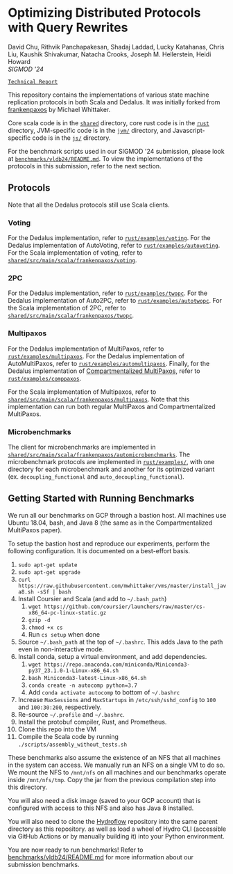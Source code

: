 # Optimizing Distributed Protocols with Query Rewrites
David Chu, Rithvik Panchapakesan, Shadaj Laddad, Lucky Katahanas, Chris Liu, Kaushik Shivakumar, Natacha Crooks, Joseph M. Hellerstein, Heidi Howard  
_SIGMOD '24_

[`Technical Report`](https://github.com/rithvikp/autocomp/blob/master/benchmarks/vldb24/Automatic_Compartmentalization_tr.pdf)

This repository contains the implementations of various state machine replication protocols in both Scala and Dedalus. It was initially forked from [frankenpaxos](https://github.com/mwhittaker/frankenpaxos) by Michael Whittaker.

Core scala code is in the [`shared`](shared/) directory, core rust code is in the [`rust`](rust/) directory, JVM-specific code is in the
[`jvm/`](jvm/) directory, and Javascript-specific code is in the [`js/`](js/) directory.

For the benchmark scripts used in our SIGMOD '24 submission, please look at [`benchmarks/vldb24/README.md`](benchmarks/vldb24/README.md). To view the implementations of the protocols in this submission, refer to the next section.

## Protocols
Note that all the Dedalus protocols still use Scala clients.

### Voting
For the Dedalus implementation, refer to [`rust/examples/voting`](rust/examples/voting). For the Dedalus implementation of AutoVoting, refer to [`rust/examples/autovoting`](rust/examples/autovoting).
For the Scala implementation of voting, refer to [`shared/src/main/scala/frankenpaxos/voting`](shared/src/main/scala/frankenpaxos/voting).

### 2PC
For the Dedalus implementation, refer to [`rust/examples/twopc`](rust/examples/twopc). For the Dedalus implementation of Auto2PC, refer to [`rust/examples/autotwopc`](rust/examples/autotwopc).
For the Scala implementation of 2PC, refer to [`shared/src/main/scala/frankenpaxos/twopc`](shared/src/main/scala/frankenpaxos/twopc).

### Multipaxos
For the Dedalus implementation of MultiPaxos, refer to [`rust/examples/multipaxos`](rust/examples/multipaxos). For the Dedalus implementation of AutoMultiPaxos, refer to [`rust/examples/automultipaxos`](rust/examples/automultipaxos). Finally, for the Dedalus implementation of [Compartmentalized MultiPaxos](https://mwhittaker.github.io/publications/compartmentalized_paxos.pdf), refer to [`rust/examples/comppaxos`](rust/examples/comppaxos).

For the Scala implementation of Multipaxos, refer to [`shared/src/main/scala/frankenpaxos/multipaxos`](shared/src/main/scala/frankenpaxos/multipaxos). Note that this implementation can run both regular MultiPaxos and Compartmentalized MultiPaxos.

### Microbenchmarks
The client for microbenchmarks are implemented in [`shared/src/main/scala/frankenpaxos/automicrobenchmarks`](shared/src/main/scala/frankenpaxos/automicrobenchmarks). The microbenchmark protocols are implemented in [`rust/examples/`](rust/examples/), with one directory for each microbenchmark and another for its optimized variant (ex. `decoupling_functional` and `auto_decoupling_functional`).


## Getting Started with Running Benchmarks

We run all our benchmarks on GCP through a bastion host. All machines use Ubuntu 18.04, bash, and Java 8 (the same as in the Compartmentalized MultiPaxos paper).

To setup the bastion host and reproduce our experiments, perform the following configuration. It is documented on a best-effort basis.

1. `sudo apt-get update`
1. `sudo apt-get upgrade`
1. `curl https://raw.githubusercontent.com/mwhittaker/vms/master/install_java8.sh -sSf | bash`
1. Install Coursier and Scala (and add to `~/.bash_path`)
   1. `wget https://github.com/coursier/launchers/raw/master/cs-x86_64-pc-linux-static.gz`
   1. `gzip -d`
   1. `chmod +x cs`
   1. Run `cs setup` when done
1. Source `~/.bash_path` at the top of `~/.bashrc`. This adds Java to the path even in non-interactive mode.
1. Install conda, setup a virtual environment, and add dependencies.
   1. `wget https://repo.anaconda.com/miniconda/Miniconda3-py37_23.1.0-1-Linux-x86_64.sh`
   1. `bash Miniconda3-latest-Linux-x86_64.sh`
   1. `conda create -n autocomp python=3.7`
   1. Add `conda activate autocomp` to bottom of `~/.bashrc`
1. Increase `MaxSessions` and `MaxStartups` in `/etc/ssh/sshd_config` to `100` and `100:30:200`, respectively.
1. Re-source `~/.profile` and `~/.bashrc`.
1. Install the protobuf compiler, Rust, and Prometheus.
1. Clone this repo into the VM
1. Compile the Scala code by running `./scripts/assembly_without_tests.sh`

These benchmarks also assume the existence of an NFS that all machines in the system can access. We manually run an NFS on a single VM to do so. We mount the NFS to `/mnt/nfs` on all machines and our benchmarks operate inside `/mnt/nfs/tmp`. Copy the jar from the previous compilation step into this directory.

You will also need a disk image (saved to your GCP account) that is configured with access to this NFS and also has Java 8 installed.

You will also need to clone the [Hydroflow](https://github.com/hydro-project/hydroflow) repository into the same parent directory as this repository. as well as load a wheel of Hydro CLI (accessible via GitHub Actions or by manually building it) into your Python environment.

You are now ready to run benchmarks! Refer to [benchmarks/vldb24/README.md](benchmarks/vldb24/README.md) for more information about our submission benchmarks.
